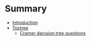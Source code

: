 # Summary

* [Introduction](README.md)
* [Toxtree](Toxtree.md)
  * [Cramer decision tree questions](toxtree/cramer_desition_tree_questions.md)

